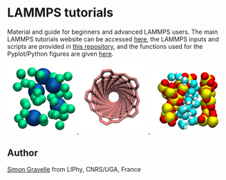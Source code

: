 # LAMMPS tutorials

Material and guide for beginners and advanced LAMMPS users.
The main LAMMPS tutorials website can be accessed [here](https://lammpstutorials.github.io/),
the LAMMPS inputs and scripts are provided in [this repository](https://github.com/lammpstutorials/lammpstutorials-inputs),
and the functions used for the Pyplot/Python figures are given [here](https://github.com/simongravelle/pyplot-perso).

<p float="left">
    <a href="https://lammpstutorials.github.io/sphinx/build/html/tutorials/level1/lennard-jones-fluid.html">
        <img src="https://raw.githubusercontent.com/lammpstutorials/lammpstutorials.github.io/version2.0/docs/avatars/level1/lennard-jones-fluid/avatar-LJ-LAMMPS.png" width="32%" />
    </a>
    <a href="https://lammpstutorials.github.io/sphinx/build/html/tutorials/level1/breaking-a-carbon-nanotube.html">
        <img src="https://raw.githubusercontent.com/lammpstutorials/lammpstutorials.github.io/version2.0/docs/avatars/level1/breaking-a-carbon-nanotube/CNT.png" width="32%" />
    </a>
    <a href="https://lammpstutorials.github.io/sphinx/build/html/tutorials/level3/water-adsorption-in-silica.html">
        <img src="https://raw.githubusercontent.com/lammpstutorials/lammpstutorials.github.io/version2.0/docs/avatars/level3/water-adsorption-in-silica/water-adsorption.png" width="32%" />
    </a>
</p>

## Author

[Simon Gravelle](https://github.com/simongravelle) from LIPhy, CNRS/UGA, France

